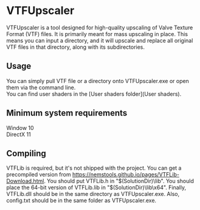 # VTFUpscaler

VTFUpscaler is a tool designed for high-quality upscaling of Valve Texture Format (VTF) files. It is primarily meant for mass upscaling in place. This means you can input a directory, and it will upscale and replace all original VTF files in that directory, along with its subdirectories.

## Usage

You can simply pull VTF file or a directory onto VTFUpscaler.exe or open them via the command line.  
You can find user shaders in the [User shaders folder](User shaders).

## Minimum system requirements
Window 10  
DirectX 11

## Compiling

VTFLib is required, but it's not shipped with the project. You can get a precompiled version from https://nemstools.github.io/pages/VTFLib-Download.html. 
You should put VTFLib.h in "$(SolutionDir)\lib". You should place the 64-bit version of VTFLib.lib in "$(SolutionDir)\lib\x64". Finally, VTFLib.dll should be in the same directory as VTFUpscaler.exe. Also, config.txt should be in the same folder as VTFUpscaler.exe.